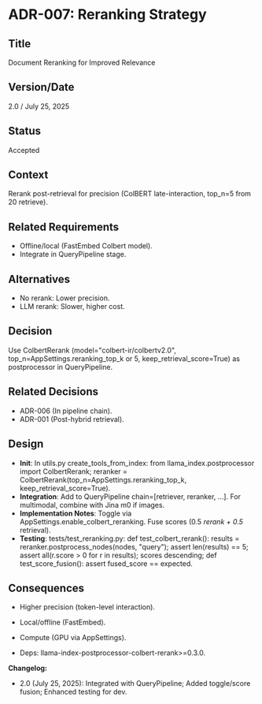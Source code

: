 # ADR-007: Reranking Strategy

## Title

Document Reranking for Improved Relevance

## Version/Date

2.0 / July 25, 2025

## Status

Accepted

## Context

Rerank post-retrieval for precision (ColBERT late-interaction, top_n=5 from 20 retrieve).

## Related Requirements

- Offline/local (FastEmbed Colbert model).
- Integrate in QueryPipeline stage.

## Alternatives

- No rerank: Lower precision.
- LLM rerank: Slower, higher cost.

## Decision

Use ColbertRerank (model="colbert-ir/colbertv2.0", top_n=AppSettings.reranking_top_k or 5, keep_retrieval_score=True) as postprocessor in QueryPipeline.

## Related Decisions

- ADR-006 (In pipeline chain).
- ADR-001 (Post-hybrid retrieval).

## Design

- **Init**: In utils.py create_tools_from_index: from llama_index.postprocessor import ColbertRerank; reranker = ColbertRerank(top_n=AppSettings.reranking_top_k, keep_retrieval_score=True).
- **Integration**: Add to QueryPipeline chain=[retriever, reranker, ...]. For multimodal, combine with Jina m0 if images.
- **Implementation Notes**: Toggle via AppSettings.enable_colbert_reranking. Fuse scores (0.5 *rerank + 0.5* retrieval).
- **Testing**: tests/test_reranking.py: def test_colbert_rerank(): results = reranker.postprocess_nodes(nodes, "query"); assert len(results) == 5; assert all(r.score > 0 for r in results); scores descending; def test_score_fusion(): assert fused_score == expected.

## Consequences

- Higher precision (token-level interaction).
- Local/offline (FastEmbed).

- Compute (GPU via AppSettings).
- Deps: llama-index-postprocessor-colbert-rerank>=0.3.0.

**Changelog:**  

- 2.0 (July 25, 2025): Integrated with QueryPipeline; Added toggle/score fusion; Enhanced testing for dev.
